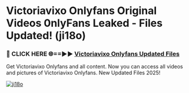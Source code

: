 # Victoriavixo Onlyfans Original Videos 0nlyFans Leaked - Files Updated! (ji18o)

<h3>🔴 CLICK HERE 🌐==►► <a href="https://tinyurl.com/2m67pmp6" rel="nofollow">Victoriavixo Onlyfans Updated Files</a></h3>

Get Victoriavixo Onlyfans and all content. Now you can access all videos and pictures of Victoriavixo Onlyfans. New Updated Files 2025!

[![ji18o](https://i.imgur.com/H4QAA4z.gif)](https://tinyurl.com/2m67pmp6)